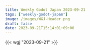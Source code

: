 ```yaml
---
title: Weekly Godot Japan 2023-09-21
tags: ["weekly-godot-japan"]
image: /images/WGJ-Header.png
draft: false
date: 2023-09-21T15:14:01+09:00
---
```


{{< wgj "2023-09-21" >}}

